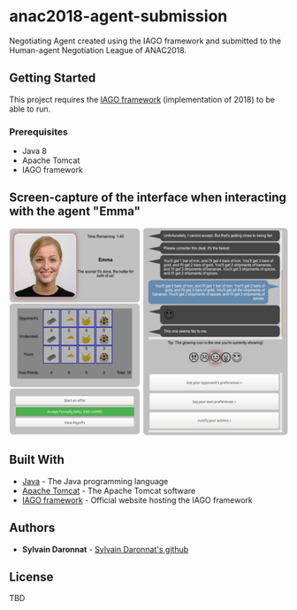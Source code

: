 # anac2018-agent-submission

Negotiating Agent created using the IAGO framework and submitted to the Human-agent Negotiation League of ANAC2018.

## Getting Started

This project requires the [IAGO framework](https://myiago.com/IAGO) (implementation of 2018) to be able to run.

### Prerequisites

* Java 8
* Apache Tomcat
* IAGO framework

## Screen-capture of the interface when interacting with the agent "Emma"

![Agent Emma](https://github.com/daronnat/anac2018-agent-submission/blob/master/agent_iago.png)

## Built With

* [Java](https://www.java.com/) - The Java programming language
* [Apache Tomcat](http://tomcat.apache.org/) - The Apache Tomcat software
* [IAGO framework](https://myiago.com/) - Official website hosting the IAGO framework

## Authors

* **Sylvain Daronnat** - [Sylvain Daronnat's github](https://github.com/daronnat)

## License

TBD

